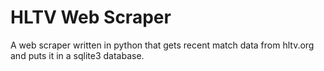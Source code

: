 # HLTV Web Scraper

A web scraper written in python that gets recent match data from hltv.org and puts it in a sqlite3 database.
